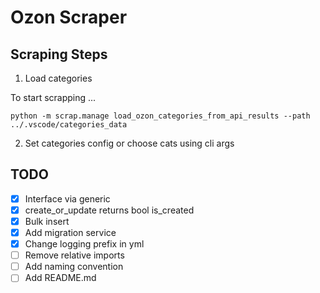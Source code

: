 # Ozon Scraper

## Scraping Steps

1. Load categories

To start scrapping ...

```
python -m scrap.manage load_ozon_categories_from_api_results --path ../.vscode/categories_data
```

2. Set categories config or choose cats using cli args

## TODO

- [x] Interface via generic
- [x] create_or_update returns bool is_created
- [x] Bulk insert
- [x] Add migration service
- [x] Change logging prefix in yml
- [ ] Remove relative imports
- [ ] Add naming convention
- [ ] Add README.md
